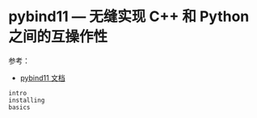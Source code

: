 # pybind11 — 无缝实现 C++ 和 Python 之间的互操作性

参考：
- [pybind11 文档](https://pybind11.readthedocs.io/en/stable/index.html#)

```{toctree}
intro
installing
basics
```

